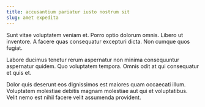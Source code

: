 ```yaml
---
title: accusantium pariatur iusto nostrum sit
slug: amet expedita
---
```


Sunt vitae voluptatem veniam et. Porro optio dolorum omnis. Libero ut inventore. A facere quas consequatur excepturi dicta. Non cumque quos fugiat.

Labore ducimus tenetur rerum aspernatur non minima consequuntur aspernatur quidem. Quo voluptatem tempora. Omnis odit at qui consequatur et quis et.

Dolor quis deserunt eos dignissimos est maiores quam occaecati illum. Voluptatem molestiae debitis magnam molestiae aut qui et voluptatibus. Velit nemo est nihil facere velit assumenda provident.
